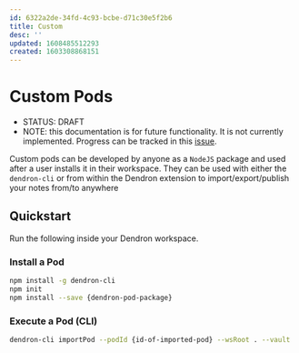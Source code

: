 ```yaml
---
id: 6322a2de-34fd-4c93-bcbe-d71c30e5f2b6
title: Custom
desc: ''
updated: 1608485512293
created: 1603308868151
---
```

# Custom Pods
- STATUS: DRAFT
-  NOTE: this documentation is for future functionality. It is not currently implemented. Progress can be tracked in this [issue](https://github.com/dendronhq/dendron/issues/286).

Custom pods can be developed by anyone as a `NodeJS` package and used after a user installs it in their workspace. They can be used with either the `dendron-cli` or from within the Dendron extension to import/export/publish your notes from/to anywhere

## Quickstart

Run the following inside your Dendron workspace.

### Install a Pod
```bash
npm install -g dendron-cli
npm init
npm install --save {dendron-pod-package}
```

### Execute a Pod (CLI)

```bash
dendron-cli importPod --podId {id-of-imported-pod} --wsRoot . --vault ./vault
```
